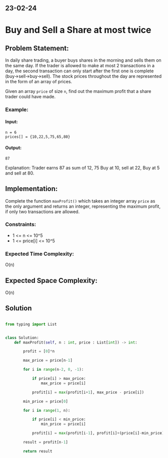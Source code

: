 ## 23-02-24

# Buy and Sell a Share at most twice

## Problem Statement:

In daily share trading, a buyer buys shares in the morning and sells them on the same day. If the trader is allowed to make at most 2 transactions in a day, the second transaction can only start after the first one is complete (buy->sell->buy->sell). The stock prices throughout the day are represented in the form of an array of prices.

Given an array `price` of size `n`, find out the maximum profit that a share trader could have made.

### Example:

#### Input:

```
n = 6
prices[] = {10,22,5,75,65,80}
```

#### Output:

```
87
```

Explanation: Trader earns 87 as sum of 12, 75 Buy at 10, sell at 22, Buy at 5 and sell at 80.

## Implementation:

Complete the function `maxProfit()` which takes an integer array `price` as the only argument and returns an integer, representing the maximum profit, if only two transactions are allowed.

### Constraints:

- 1 <= n <= 10^5
- 1 <= price[i] <= 10^5

### Expected Time Complexity:

O(n)

## Expected Space Complexity:

O(n)

## Solution

```python

from typing import List


class Solution:
    def maxProfit(self, n : int, price : List[int]) -> int:

        profit = [0]*n

        max_price = price[n-1]

        for i in range(n-2, 0, -1):

            if price[i] > max_price:
                max_price = price[i]

            profit[i] = max(profit[i+1], max_price - price[i])

        min_price = price[0]

        for i in range(1, n):

            if price[i] < min_price:
                min_price = price[i]

            profit[i] = max(profit[i-1], profit[i]+(price[i]-min_price))

        result = profit[n-1]

        return result

```
